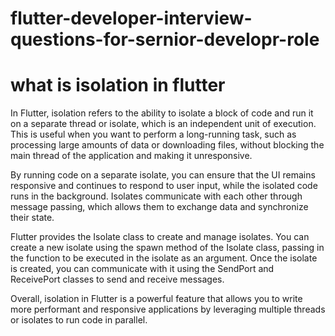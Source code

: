 # flutter-developer-interview-questions-for-sernior-developr-role

# what is isolation in flutter
<p>In Flutter, isolation refers to the ability to isolate a block of code and run it on a separate thread or isolate, which is an independent unit of execution. This is useful when you want to perform a long-running task, such as processing large amounts of data or downloading files, without blocking the main thread of the application and making it unresponsive.

By running code on a separate isolate, you can ensure that the UI remains responsive and continues to respond to user input, while the isolated code runs in the background. Isolates communicate with each other through message passing, which allows them to exchange data and synchronize their state.

Flutter provides the Isolate class to create and manage isolates. You can create a new isolate using the spawn method of the Isolate class, passing in the function to be executed in the isolate as an argument. Once the isolate is created, you can communicate with it using the SendPort and ReceivePort classes to send and receive messages.

Overall, isolation in Flutter is a powerful feature that allows you to write more performant and responsive applications by leveraging multiple threads or isolates to run code in parallel.</p>
